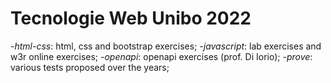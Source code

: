 # Tecnologie Web Unibo 2022
-*html-css*: html, css and bootstrap exercises;
-*javascript*: lab exercises and w3r online exercises;
-*openapi*: openapi exercises (prof. Di Iorio);
-*prove*: various tests proposed over the years;